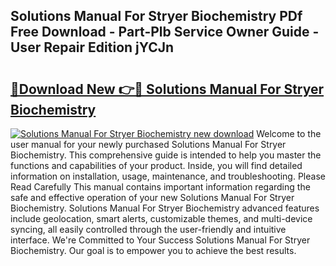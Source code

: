 ## Solutions Manual For Stryer Biochemistry PDf Free Download - Part-Plb Service Owner Guide - User Repair Edition jYCJn

# <h2><a href="http://bc50001.oget.top/?id=Solutions+Manual+For+Stryer+Biochemistry">🔗Download New 👉🔴 Solutions Manual For Stryer Biochemistry</a></h2>

[![Solutions Manual For Stryer Biochemistry new download](https://i.imgur.com/5g1atiW.png)](http://bc50001.oget.top/?id=Solutions+Manual+For+Stryer+Biochemistry)
Welcome to the user manual for your newly purchased Solutions Manual For Stryer Biochemistry. This comprehensive guide is intended to help you master the functions and capabilities of your product. Inside, you will find detailed information on installation, usage, maintenance, and troubleshooting. Please Read Carefully This manual contains important information regarding the safe and effective operation of your new Solutions Manual For Stryer Biochemistry. Solutions Manual For Stryer Biochemistry advanced features include geolocation, smart alerts, customizable themes, and multi-device syncing, all easily controlled through the user-friendly and intuitive interface. We're Committed to Your Success Solutions Manual For Stryer Biochemistry. Our goal is to empower you to achieve the best results.
